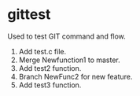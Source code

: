 # gittest
Used to test GIT command and flow.
1. Add test.c file.
2. Merge Newfunction1 to master.
3. Add test2 function.
4. Branch NewFunc2 for new feature.
5. Add test3 function.
